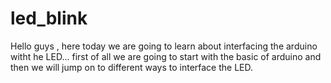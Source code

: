 # led_blink
Hello guys , here today we are going to learn about interfacing the arduino witht he LED...
first of all we are going to start with the basic of arduino and then we will jump on to different ways to interface the LED.
